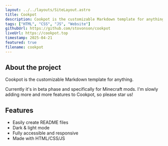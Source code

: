 ```yaml
---
layout: ../../layouts/SiteLayout.astro
title: Cookpot
description: Cookpot is the customizable Markdown template for anything.
tags: ["HTML", "CSS", "JS", "Website"]
githubUrl: https://github.com/stovonson/cookpot
liveUrl: https://cookpot.top
timestamp: 2025-04-21
featured: true
filename: cookpot
---
```


## About the project

Cookpot is the customizable Markdown template for anything.

Currently it's in beta phase and specifically for Minecraft mods. I'm slowly adding more and more features to Cookpot, so please star us!

## Features

- Easily create README files
- Dark & light mode
- Fully accessible and responsive
- Made with HTML/CSS/JS